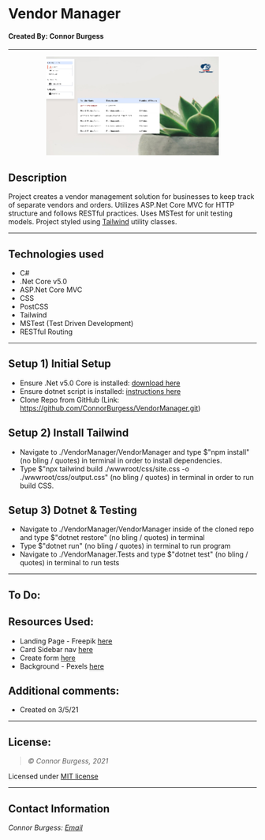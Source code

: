 # Vendor Manager
#### Created By: Connor Burgess 
* * *
<p align="center"><img src="VendorManager/wwwroot/assets/images/thumb.jpg" alt="Vendor Manager"
	title="Vendor Manager" width="350" height="200"></p>

## Description  
Project creates a vendor management solution for businesses to keep track of separate vendors and orders. Utilizes ASP.Net Core MVC for HTTP structure and follows RESTful practices. Uses MSTest for unit testing models. Project styled using [Tailwind](https://tailwindcss.com/) utility classes.

* * *

## Technologies used
* C#
* .Net Core v5.0
* ASP.Net Core MVC
* CSS
* PostCSS
* Tailwind
* MSTest (Test Driven Development)
* RESTful Routing

* * *

## Setup 1) Initial Setup
* Ensure .Net v5.0 Core is installed: [download here](https://dotnet.microsoft.com/download/dotnet/5.0)
* Ensure dotnet script is installed: [instructions here](https://github.com/filipw/dotnet-script)
* Clone Repo from GitHub (Link: https://github.com/ConnorBurgess/VendorManager.git)

## Setup 2) Install Tailwind
* Navigate to ./VendorManager/VendorManager and type $"npm install" (no bling / quotes) in terminal in order to install dependencies.
* Type $"npx tailwind build ./wwwroot/css/site.css -o ./wwwroot/css/output.css" (no bling / quotes) in terminal in order to run build CSS. 

## Setup 3) Dotnet & Testing
* Navigate to ./VendorManager/VendorManager inside of the cloned repo and type $"dotnet restore" (no bling / quotes) in terminal
* Type $"dotnet run" (no bling / quotes) in terminal to run program
* Navigate to ./VendorManager.Tests and type $"dotnet test" (no bling / quotes) in terminal to run tests

* * *

## To Do:

## Resources Used:
* Landing Page - Freepik [here](https://tailwindcomponents.com/component/business-page)
* Card Sidebar nav [here](https://tailwindcomponents.com/component/card-sidebar-navigation)
* Create form [here](https://tailwindcomponents.com/component/form-create)
* Background - Pexels [here](https://images.pexels.com/photos/305821/pexels-photo-305821.jpeg?auto=compress&cs=tinysrgb&dpr=2&h=750&w=1260)

## Additional comments:
* Created on 3/5/21  
* * *

## License:
> *&copy; Connor Burgess, 2021*

Licensed under [MIT license](https://mit-license.org/)

* * *

## Contact Information
_Connor Burgess: [Email](connorburgesscodes@gmail.com)_
